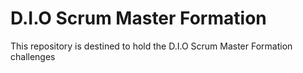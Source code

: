 # D.I.O Scrum Master Formation
This repository is destined to hold the D.I.O Scrum Master Formation challenges
